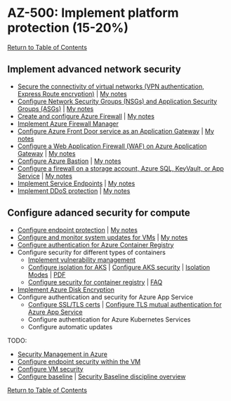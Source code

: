 # AZ-500: Implement platform protection (15-20%)

[Return to Table of Contents](../README.md)

## Implement advanced network security

* [Secure the connectivity of virtual networks (VPN authentication, Express Route encryption)](https://docs.microsoft.com/en-us/azure/virtual-network/virtual-networks-overview) | [My notes](10-Secure%20the%20connectivity%20of%20virtual%20networks%20(VPN%20authentication,%20Express%20Route%20encryption).md)
* [Configure Network Security Groups (NSGs) and Application Security Groups (ASGs)](https://docs.microsoft.com/en-us/azure/virtual-network/network-security-groups-overview) | [My notes](11-Configure%20Network%20Security%20Groups%20(NSGs)%20and%20Application%20Security%20Groups%20(ASGs).md)
* [Create and configure Azure Firewall](https://docs.microsoft.com/en-us/azure/firewall/features) | [My notes](12-Create%20and%20configure%20Azure%20Firewall.md)
* [Implement Azure Firewall Manager](https://docs.microsoft.com/en-us/azure/firewall/tutorial-firewall-deploy-portal)
* [Configure Azure Front Door service as an Application Gateway](https://docs.microsoft.com/en-us/azure/frontdoor/front-door-overview) | [My notes](14-Configure%20Azure%20Front%20Door%20service%20as%20an%20Application%20Gateway.md)
* [Configure a Web Application Firewall (WAF) on Azure Application Gateway](https://docs.microsoft.com/en-us/azure/web-application-firewall/ag/ag-overview) | [My notes](15-Configure%20a%20Web%20Application%20Firewall%20(WAF)%20on%20Azure%20Application%20Gateway.md)
* [Configure Azure Bastion](https://www.youtube.com/watch?v=WElUQm02BTU&list=PLLasX02E8BPDT2Z2pdCHNCkENpcQWy5n6&index=79) | [My notes](16-Configure%20Azure%20Bastion.md)
* [Configure a firewall on a storage account, Azure SQL, KeyVault, or App Service](https://docs.microsoft.com/en-us/azure/storage/common/azure-defender-storage-configure) | [My notes](17-Configure%20a%20firewall%20on%20a%20storage%20account,%20Azure%20SQL,%20KeyVault,%20or%20App%20Service.md)
* [Implement Service Endpoints](https://docs.microsoft.com/en-us/azure/virtual-network/virtual-network-service-endpoints-overview) | [My notes](18-Implement%20Service%20Endpoints.md)
* [Implement DDoS protection](https://docs.microsoft.com/en-us/azure/ddos-protection/ddos-protection-overview) | [My notes](19-Implement%20DDoS%20protection.md)

## Configure adanced security for compute

* [Configure endpoint protection](https://docs.microsoft.com/en-us/azure/architecture/framework/security/design-network-endpoints) | [My notes](21-Configure%20endpoint%20protection.md)
* [Configure and monitor system updates for VMs](https://docs.microsoft.com/en-us/azure/automation/update-management/overview) | [My notes](22-Configure%20and%20monitor%20system%20updates%20for%20VMs.md)
* [Configure authentication for Azure Container Registry](https://docs.microsoft.com/en-us/azure/container-registry/container-registry-authentication)
* Configure security for different types of containers
   * [Implement vulnerability management](https://docs.microsoft.com/en-us/azure/container-instances/container-instances-image-security)
   * [Configure isolation for AKS](https://azure.microsoft.com/en-us/resources/container-security-in-microsoft-azure/) | [Configure AKS security](https://docs.microsoft.com/en-us/azure/aks/concepts-security) | [Isolation Modes](https://docs.microsoft.com/en-us/virtualization/windowscontainers/manage-containers/hyperv-container) | [PDF](https://azure.microsoft.com/mediahandler/files/resourcefiles/container-security-in-microsoft-azure/Open%20Container%20Security%20in%20Microsoft%20Azure.pdf)
   * [Configure security for container registry](https://docs.microsoft.com/en-us/azure/container-registry/container-registry-authentication) | [FAQ](https://docs.microsoft.com/en-us/azure/container-registry/container-registry-faq)
* [Implement Azure Disk Encryption](https://docs.microsoft.com/en-us/azure/security/fundamentals/azure-disk-encryption-vms-vmss)
* Configure authentication and security for Azure App Service
   * [Configure SSL/TLS certs](https://docs.microsoft.com/en-us/azure/cloud-services/cloud-services-configure-ssl-certificate-portal) | [Configure TLS mutual authentication for Azure App Service](https://docs.microsoft.com/en-us/azure/app-service/app-service-web-configure-tls-mutual-auth)
   * Configure authentication for Azure Kubernetes Services
   * Configure automatic updates



TODO:
* [Security Management in Azure](https://docs.microsoft.com/en-us/azure/security/fundamentals/management)
* [Configure endpoint security within the VM](https://docs.microsoft.com/en-us/azure/security/fundamentals/antimalware)
* [Configure VM security](https://docs.microsoft.com/en-us/azure/security/fundamentals/iaas)
* [Configure baseline](https://docs.microsoft.com/en-us/azure/cloud-adoption-framework/govern/security-baseline/toolchain) | [Security Baseline discipline overview](https://docs.microsoft.com/en-us/azure/cloud-adoption-framework/govern/security-baseline/)


[Return to Table of Contents](../README.md)